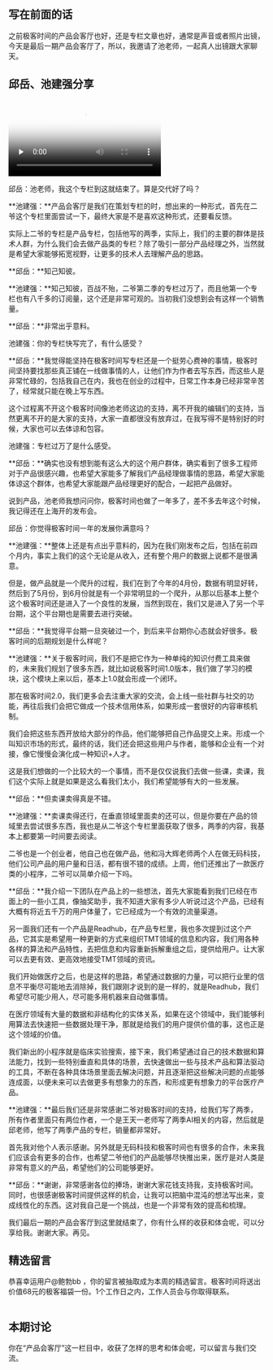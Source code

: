 
## 写在前面的话

之前极客时间的产品会客厅也好，还是专栏文章也好，通常是声音或者照片出镜，今天是最后一期产品会客厅了，所以，我邀请了池老师，一起真人出镜跟大家聊天。

## 邱岳、池建强分享

<video poster="https://static001.geekbang.org/resource/image/ad/e1/ad2f67d771911c6352dafdbcf88e2fe1.png" preload="none" controls=""><source src="https://static001.geekbang.org/resource/video/7b/31/7b058cbb77291515c5a1c9bda85de331.mp4" type="video/mp4"><source src="https://res001.geekbang.org/media/video/7b/31/7b058cbb77291515c5a1c9bda85de331/sd/sd.m3u8" type="application/x-mpegURL"><source src="https://res001.geekbang.org/media/video/7b/31/7b058cbb77291515c5a1c9bda85de331/hd/hd.m3u8" type="application/x-mpegURL"></video>

邱岳：池老师，我这个专栏到这就结束了。算是交代好了吗？

**池建强：**产品会客厅是我们在策划专栏的时，想出来的一种形式，首先在二爷这个专栏里面尝试一下，最终大家是不是喜欢这种形式，还要看反馈。

实际上二爷的专栏是产品专栏，包括他写的两季，实际上，我们的主要的群体是技术人群，为什么我们会去做产品类的专栏？除了吸引一部分产品经理之外，当然就是希望大家能够拓宽视野，让更多的技术人去理解产品的思路。

**邱岳：**知己知彼。

**池建强：**知己知彼，百战不殆，二爷第二季的专栏过万了，而且他第一个专栏也有八千多的订阅量，这个还是非常可观的。当初我们没想到会有这样一个销售量。

**邱岳：**非常出乎意料。

池建强：你的专栏快写完了，有什么感受？

**邱岳：**我觉得能坚持在极客时间写专栏还是一个挺劳心费神的事情，极客时间坚持要找那些真正铺在一线做事情的人，让他们作为作者去写东西，而这些人是非常忙碌的，包括我自己在内，我也在创业的过程中，日常工作本身已经非常辛苦了，经常就只能在晚上写东西。

这个过程离不开这个极客时间像池老师这边的支持，离不开我的编辑们的支持，当然更离不开的是大家的支持，大家一直都很没有放弃过，在我写得不是特别好的时候，大家也可以去体谅和包容。

池建强：专栏过万了是什么感受。

**邱岳：**确实也没有想到能有这么大的这个用户群体，确实看到了很多工程师对于产品很感兴趣，也希望大家能多了解我们产品经理做事情的思路，希望大家能体谅这个群体，也希望大家能跟产品经理更好的配合，一起把产品做好。

说到产品，池老师我想问问你，极客时间也做了一年多了，差不多去年这个时候，我记得还在上海开的发布会。

邱岳：你觉得极客时间一年的发展你满意吗？

**池建强：**整体上还是有点出乎意料的，因为在我们刚发布之后，包括在前四个月内，事实上我们的这个无论是从收入，还有整个用户的数据上说都不是很满意。

但是，做产品就是一个爬升的过程，我们在到了今年的4月份，数据有明显好转，然后到了5月份，到6月份就是有一个非常明显的一个爬升，从那以后基本上整个这个极客时间还是进入了一个良性的发展，当然到现在，我们又是进入了另一个平台期，这个平台期也是需要去进行突破。

**邱岳：**我觉得平台期一旦突破过一个，到后来平台期你心态就会好很多。极客时间的后期规划是什么样呢？

**池建强：**关于极客时间，我们不是把它作为一种单纯的知识付费工具来做的，未来我们规划了很多东西，就比如说极客时间1.0版本，我们做了学习的模块，这个模块上来以后，基本上1.0就会形成一个闭环。

那在极客时间2.0，我们更多会去注重大家的交流，会上线一些社群与社交的功能，再往后我们会把它做成一个技术信用体系，如果形成一套很好的内容审核机制。

我们会把这些东西开放给大部分的作品，他们能够把自己作品提交上来。形成一个叫知识市场的形式，最终的话，我们还会把这些用户与作者，能够和企业有一个对接，像它慢慢会演化成一种知识+人才。

这是我们想做的一个比较大的一个事情，而不是仅仅说我们去做一些课，卖课，我们这个实际上就是如果是这么看我们太小，我们希望能够有大的一些发展。

**邱岳：**但卖课卖得真是不错。

**池建强：**卖课卖得还行，在垂直领域里面卖的还可以，但是你要在产品的领域里去尝试很多东西，我也是从二爷这个专栏里面获取了很多，两季的内容，我基本上都要第一时间要去阅读。

二爷也是一个创业者，他自己也在做产品，他和冯大辉老师两个人在做无码科技，他们公司产品的用户量和日活，都有很不错的成绩。上周，他们还推出了一款医疗类的小程序，二爷可以简单介绍一下吗。

**邱岳：**我介绍一下团队在产品上的一些想法，首先大家能看到我们已经在市面上的一些小工具，像抽奖助手，我不知道大家有多少人听说过这个产品，已经有大概有将近五千万的用户体量了，它已经成为一个有效的流量渠道。

另一面我们还有一个产品是Readhub，在产品专栏里，我也多次提到过这个产品，它其实是希望用一种更新的方式来组织TMT领域的信息和内容，我们用各种各样的算法和产品特性，去把信息和内容重新拆解重组之后，提供给用户。让大家可以去更有效、更高效地接受TMT领域的资讯。

我们开始做医疗之后，也是这样的思路，希望通过数据的力量，可以把行业里的信息不平衡尽可能地去消除掉，我们跟刚才说到的是一样的，就是Readhub，我们希望尽可能少用人，尽可能多用机器来自动做事情。

在医疗领域有大量的数据和非结构化的实体关系，如果在这个领域中，我们能够利用算法去快速把一些数据处理干净，那就是给我们的用户提供价值的事，这也正是这个领域的价值。

我们新出的小程序就是临床实验搜索，接下来，我们希望通过自己的技术数据和算法能力，找到一些特别垂直和具体的场景，去快速做出一些与技术产品和算法驱动的工具，不断在各种具体场景里面去解决问题，并且逐渐把这些解决问题的点能够连成面，以便未来可以去做更多有想象力的东西，和形成更有想象力的平台医疗产品。

**池建强：**最后我们还是非常感谢二爷对极客时间的支持，给我们写了两季，所有作者里面只有两位作者，一个是王天一老师写了两季AI相关的内容，然后就是邱老师，他写了两季产品的专栏，销量都非常好。

首先我对他个人表示感谢。另外就是无码科技和极客时间也有很多的合作，未来我们应该会有更多的合作，也希望二爷他们的产品能够尽快推出来，医疗是对人类是非常有意义的产品，希望他们的公司能够更好。

**邱岳：**谢谢，非常感谢各位的捧场，谢谢大家花钱支持我，支持极客时间。同时，也很感谢极客时间提供这样的机会，让我可以把脑中混沌的想法写出来，变成线性化的东西。这对我自己是一个挑战，也是一个非常有效的提高和梳理。

我们最后一期的产品会客厅到这里就结束了，你有什么样的收获和体会呢，可以分享给我。谢谢大家。再见。

## 精选留言

恭喜幸运用户@鲍勃bb ，你的留言被抽取成为本周的精选留言。极客时间将送出价值68元的极客福袋一份。1个工作日之内，工作人员会与你取得联系。

<img src="https://static001.geekbang.org/resource/image/4d/73/4db8ed3b18318ab2f44b9c5f8a71d673.jpeg" alt="">

## 本期讨论

你在“产品会客厅”这一栏目中，收获了怎样的思考和体会呢，可以留言与我们交流。


